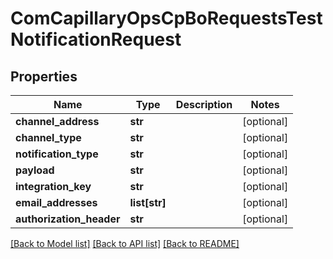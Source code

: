 # ComCapillaryOpsCpBoRequestsTestNotificationRequest

## Properties
Name | Type | Description | Notes
------------ | ------------- | ------------- | -------------
**channel_address** | **str** |  | [optional] 
**channel_type** | **str** |  | [optional] 
**notification_type** | **str** |  | [optional] 
**payload** | **str** |  | [optional] 
**integration_key** | **str** |  | [optional] 
**email_addresses** | **list[str]** |  | [optional] 
**authorization_header** | **str** |  | [optional] 

[[Back to Model list]](../README.md#documentation-for-models) [[Back to API list]](../README.md#documentation-for-api-endpoints) [[Back to README]](../README.md)

